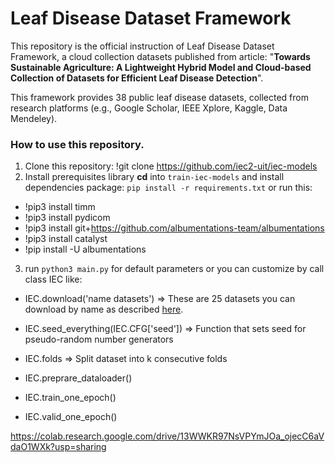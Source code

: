 # Leaf Disease Dataset Framework
This repository is the official instruction of Leaf Disease Dataset Framework, a cloud collection datasets published from article: "**Towards Sustainable Agriculture: A Lightweight Hybrid Model and Cloud-based Collection of Datasets for Efficient Leaf Disease Detection**".

This framework provides 38 public leaf disease datasets, collected from research platforms (e.g., Google Scholar, IEEE Xplore, Kaggle, Data Mendeley).
### How to use this repository.
1. Clone this repository: !git clone https://github.com/iec2-uit/iec-models
2. Install prerequisites library
**cd** into `train-iec-models` and install dependencies package: `pip install -r requirements.txt` 
or run this: 

* !pip3 install timm
* !pip3 install pydicom
* !pip3 install git+https://github.com/albumentations-team/albumentations
* !pip3 install catalyst
* !pip install -U albumentations

3. run `python3 main.py` for default parameters or you can customize by call class IEC like: 

* IEC.download('name datasets')
=> These are 25 datasets you can download by name as described [here](https://github.com/iec2-uit/iec-models/releases/tag/List_of_Dataset_names_v1.0).



* IEC.seed_everything(IEC.CFG['seed'])
=> Function that sets seed for pseudo-random number generators
* IEC.folds
=> Split dataset into k consecutive folds
* IEC.preprare_dataloader()
* IEC.train_one_epoch()
* IEC.valid_one_epoch()

https://colab.research.google.com/drive/13WWKR97NsVPYmJOa_ojecC6aVdaO1WXk?usp=sharing
